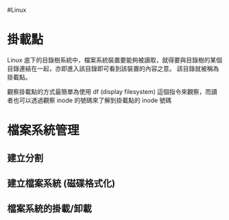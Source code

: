 #Linux 

# 掛載點
Linux 底下的目錄樹系統中，檔案系統裝置要能夠被讀取，就得要與目錄樹的某個目錄連結在一起，亦即進入該目錄即可看到該裝置的內容之意。 該目錄就被稱為掛載點。

觀察掛載點的方式最簡單為使用 df (display filesystem) 這個指令來觀察，而讀者也可以透過觀察 inode 的號碼來了解到掛載點的 inode 號碼

# 檔案系統管理

## 建立分割

## 建立檔案系統 (磁碟格式化)

## 檔案系統的掛載/卸載